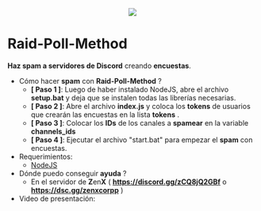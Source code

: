 <div align="center">
  <img  src="https://i.postimg.cc/KvM0XLSd/Screenshot-2024-09-14-215949.png">
</div>

# Raid-Poll-Method
**Haz spam a servidores de Discord** creando **encuestas**.

- Cómo hacer **spam** con **Raid-Poll-Method** ?
  - **[ Paso 1 ]**: Luego de haber instalado NodeJS, abre el archivo **setup.bat** y deja que se instalen todas las librerías necesarias.
  - **[ Paso 2 ]**: Abre el archivo **index.js** y coloca los **tokens** de usuarios que crearán las encuestas en la lista **tokens** .
  - **[ Paso 3 ]**: Colocar los **IDs** de los canales a **spamear** en la variable **channels_ids**
  - **[ Paso 4 ]**: Ejecutar el archivo "start.bat" para empezar el **spam** con encuestas.
- Requerimientos:
  - [NodeJS](https://nodejs.org/)
- Dónde puedo conseguir **ayuda** ?
  - En el servidor de **Z**en**X** ( **https://discord.gg/zCQ8jQ2GBf** o **https://dsc.gg/zenxcorpp** )
- Video de presentación: 
